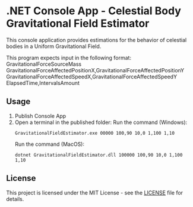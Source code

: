 # .NET Console App - Celestial Body Gravitational Field Estimator

This console application provides estimations for the behavior of celestial bodies in a Uniform Gravitational Field.

This program expects input in the following format:
GravitationalForceSourceMass GravitationalForceAffectedPositionX,GravitationalForceAffectedPositionY GravitationalForceAffectedSpeedX,GravitationalForceAffectedSpeedY ElapsedTime,IntervalsAmount

## Usage

1. Publish Console App
2. Open a terminal in the published folder:
    Run the command (Windows):
    ```
    GravitationalFieldEstimator.exe 00000 100,90 10,0 1,100 1,10
    ```
    Run the command (MacOS):
    ```
    dotnet GravitationalFieldEstimator.dll 100000 100,90 10,0 1,100 1,10
    ```

## License

This project is licensed under the MIT License - see the [LICENSE](LICENSE) file for details.
